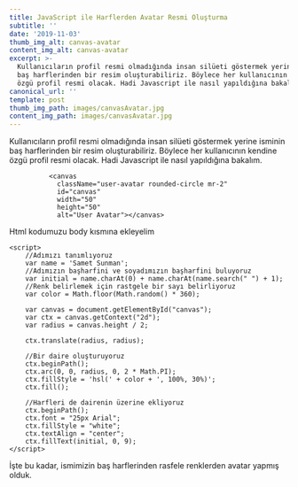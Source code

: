 ```yaml
---
title: JavaScript ile Harflerden Avatar Resmi Oluşturma
subtitle: ''
date: '2019-11-03'
thumb_img_alt: canvas-avatar
content_img_alt: canvas-avatar
excerpt: >-
  Kullanıcıların profil resmi olmadığında insan silüeti göstermek yerine isminin
  baş harflerinden bir resim oluşturabiliriz. Böylece her kullanıcının kendine
  özgü profil resmi olacak. Hadi Javascript ile nasıl yapıldığına bakalım.
canonical_url: ''
template: post
thumb_img_path: images/canvasAvatar.jpg
content_img_path: images/canvasAvatar.jpg
---
```

Kullanıcıların profil resmi olmadığında insan silüeti göstermek yerine isminin baş harflerinden bir resim oluşturabiliriz. Böylece her kullanıcının kendine özgü profil resmi olacak. Hadi Javascript ile nasıl yapıldığına bakalım.

```
          <canvas
            className="user-avatar rounded-circle mr-2"
            id="canvas"
            width="50"
            height="50"
            alt="User Avatar"></canvas>
```

Html kodumuzu body kısmına ekleyelim

```
<script>
    //Adımızı tanımlıyoruz
    var name = 'Samet Sunman';
    //Adımızın başharfini ve soyadımızın başharfini buluyoruz
    var initial = name.charAt(0) + name.charAt(name.search(" ") + 1);
    //Renk belirlemek için rastgele bir sayı belirliyoruz
    var color = Math.floor(Math.random() * 360);

    var canvas = document.getElementById("canvas");
    var ctx = canvas.getContext("2d");
    var radius = canvas.height / 2;

    ctx.translate(radius, radius);
    
    //Bir daire oluşturuyoruz
    ctx.beginPath();
    ctx.arc(0, 0, radius, 0, 2 * Math.PI);
    ctx.fillStyle = 'hsl(' + color + ', 100%, 30%)';
    ctx.fill();

    //Harfleri de dairenin üzerine ekliyoruz
    ctx.beginPath();
    ctx.font = "25px Arial";
    ctx.fillStyle = "white";
    ctx.textAlign = "center";
    ctx.fillText(initial, 0, 9);
</script>
```

İşte bu kadar, ismimizin baş harflerinden rasfele renklerden avatar yapmış olduk.